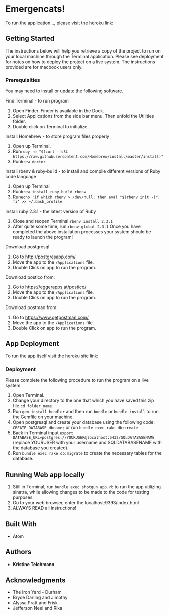 # Emergencats!

To run the application..., please visit the heroku link:

## Getting Started

The instructions below will help you retrieve a copy of the project to run on your local machine through the Terminal application. Please see deployment for notes on how to deploy the project on a live system.  The instructions provided are for macbook users only.

### Prerequisities

You may need to install or update the following software.

Find Terminal - to run program
  1. Open Finder. Finder is available in the Dock.
  2. Select Applications from the side bar menu.  Then unfold the Utilities folder.
  3. Double click on Terminal to initialize.

Install Homebrew - to store program files properly
  1. Open up Terminal.
  2. Run```ruby -e "$(curl -fsSL https://raw.githubusercontent.com/Homebrew/install/master/install)"```
  3. Run```brew doctor```

Install rbenv & ruby-build - to install and compile different versions of Ruby code language
  1. Open up Terminal
  2. Run```brew install ruby-build rbenv```
  3. Run```echo 'if which rbenv > /dev/null; then eval "$(rbenv init -)"; fi' >> ~/.bash_profile```

Install ruby 2.3.1 - the latest version of Ruby
  1. Close and reopen Terminal.```rbenv install 2.3.1```
  2. After quite some time, run:```rbenv global 2.3.1```
Once you have completed the above installation processes your system should be ready to launch the program!

Download postgresql
  1. Go to http://postgresapp.com/
  2. Move the app to the `/Applications` file.
  3. Double Click on app to run the program.

Download postico from:
  1. Go to https://eggerapps.at/postico/
  2. Move the app to the `/Applications` file.
  3. Double Click on app to run the program.

Download postman from:
  1. Go to https://www.getpostman.com/
  2. Move the app to the `/Applications` file.
  3. Double Click on app to run the program.

## App Deployment
To run the app itself visit the heroku site link:

### Deployment

Please complete the following procedure to run the program on a live system:
  1. Open Terminal.
  2. Change your directory to the one that which you have saved this zip file.`cd folder_name`
  3. Run `gem install bundler` and then run `bundle` or `bundle install` to run the Gemfile on your machine.
  4. Open postgresql and create your database using the following code: `CREATE DATABASE dbname;` or run `bundle exec rake db:create`
  5.  Back in Terminal input `export DATABASE_URL=postgres://YOURUSER@localhost:5432/SQLDATABASENAME` (replace YOURUSER with your username and SQLDATABASENAME with the database you created).
  6. Run `bundle exec rake db:migrate` to create the necessary tables for the database.


## Running Web app locally

  1. Still in Terminal, run `bundle exec shotgun app.rb` to run the app utilizing sinatra, while allowing changes to be made to the code for testing purposes.
  2. Go to your web browser, enter the localhost:9393/index.html
  3. ALWAYS READ all instructions!

## Built With

* Atom

## Authors

* **Kristine Teichmann**

## Acknowledgments

* The Iron Yard - Durham
* Bryce Darling and Jimothy
* Alyssa Pratt and Frisk
* Jefferson Neel and Rika
